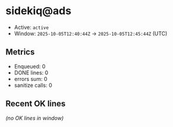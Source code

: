 # sidekiq@ads

- Active: `active`
- Window: `2025-10-05T12:40:44Z` → `2025-10-05T12:45:44Z` (UTC)

## Metrics
- Enqueued: 0
- DONE lines: 0
- errors sum: 0
- sanitize calls: 0

## Recent OK lines
_(no OK lines in window)_
